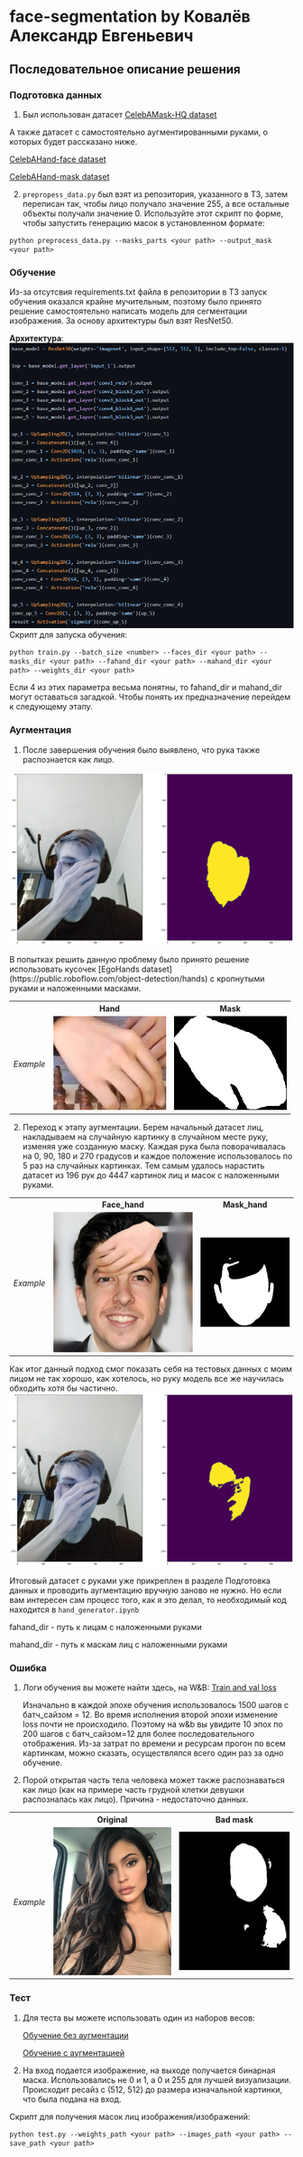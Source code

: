 # face-segmentation by Ковалёв Александр Евгеньевич

## Последовательное описание решения

### Подготовка данных 
1. Был использован датасет [CelebAMask-HQ dataset](https://github.com/switchablenorms/CelebAMask-HQ)

А также датасет с самостоятельно аугментированными руками, о которых будет рассказано нижe.

[CelebAHand-face dataset](https://drive.google.com/file/d/1BSqPgUhK8Bhwz68yahwFq0iDcFsIDYwr/view?usp=sharing)

[CelebAHand-mask dataset](https://drive.google.com/file/d/1qKVpC4qJAhVW4HRFgHrtcAsJA0aMyezz/view?usp=sharing)

2. `prepropess_data.py` был взят из репозитория, указанного в ТЗ, затем переписан так, чтобы лицо получало значение 255, а все остальные объекты получали значение 0.
    Используйте этот скрипт по форме, чтобы запустить генерацию масок в установленном формате: 
```
python preprocess_data.py --masks_parts <your path> --output_mask <your path>
```

### Обучение
Из-за отсутсвия requirements.txt файла в репозитории в ТЗ запуск обучения оказался крайне мучительным, поэтому было принято решение
самостоятельно написать модель для сегментации изображения. За основу архитектуры был взят ResNet50.

**Архитектура**:
<img src="./examples/architecture.PNG" alt="Original Input">
    Скрипт для запуска обучения:
```
python train.py --batch_size <number> --faces_dir <your path> --masks_dir <your path> --fahand_dir <your path> --mahand_dir <your path> --weights_dir <your path>
```
Если 4 из этих параметра весьма понятны, то fahand_dir и mahand_dir могут оставаться загадкой.
Чтобы понять их предназначение перейдем к следующему этапу.

### Аугментация
1. После завершения обучения было выявлено, что рука также распознается как лицо. 
<p align="center">
	<img src="./examples/Before_aug.png" alt="Original Input">
</p>
    В попытках решить данную проблему было принято решение использовать кусочек [EgoHands dataset](https://public.roboflow.com/object-detection/hands) 
    с кропнутыми руками и наложенными масками.
    
<table>

<tr>
<th>&nbsp;</th>
<th>Hand</th>
<th>Mask</th>
</tr>

<tr>
<td><em>Example</em></td>
<td><img src="./examples/hand_no_mask.jpg" alt="Original Input"></td>
<td><img src="./examples/hand_masked.png" alt="Original Input"></td>
</tr>

</table>

2. Переход к этапу аугментации. Берем начальный датасет лиц, накладываем на случайную картинку в случайном месте руку, изменяя уже созданную маску.
   Каждая рука была поворачивалась на 0, 90, 180 и 270 градусов и каждое положение использовалось по 5 раз на случайных картинках.
   Тем самым удалось нарастить датасет из 196 рук до 4447 картинок лиц и масок с наложенными руками. 
<table>

<tr>
<th>&nbsp;</th>
<th>Face_hand</th>
<th>Mask_hand</th>
</tr>

<tr>
<td><em>Example</em></td>
<td><img src="./examples/0_face_hand.jpg" alt="Original Input"></td>
<td><img src="./examples/0_mask_hand.jpg" alt="Original Input"></td>
</tr>

</table>

Как итог данный подход смог показать себя на тестовых данных с моим лицом не так хорошо, как хотелось, но руку модель все же научилась обходить хотя бы частично.
<img src="./examples/After_aug.png" alt="Original Input">

Итоговый датасет с руками уже прикреплен в разделе Подготовка данных и проводить аугментацию вручную заново не нужно. 
Но если вам интересен сам процесс того, как я это делал, то необходимый код находится в `hand_generator.ipynb`

fahand_dir - путь к лицам с наложенными руками

mahand_dir - путь к маскам лиц с наложенными руками

### Ошибка
1. Логи обучения вы можете найти здесь, на W&B: [Train and val loss](https://wandb.ai/rbd/Face-segmentation?workspace=user-rbd)

   Изначально в каждой эпохе обучения использовалось 1500 шагов с батч_сайзом = 12. 
   Во время исполнения второй эпохи изменение loss почти не происходило. Поэтому на w&b вы увидите 10 эпох по 200 шагов с батч_сайзом=12 для более последовательного отображения. 
   Из-за затрат по времени и ресурсам прогон по всем картинкам, можно сказать, осуществлялся всего один раз за одно обучение. 

2. Порой открытая часть тела человека может также распознаваться как лицо (как на примере часть грудной клетки девушки распозналась как лицо). Причина - недостаточно данных.
<table>

<tr>
<th>&nbsp;</th>
<th>Original</th>
<th>Bad mask</th>
</tr>

<tr>
<td><em>Example</em></td>
<td><img src="./examples/selfie.jpg" alt="Original Input"></td>
<td><img src="./examples/selfie_mask.jpg" alt="Original Input"></td>
</tr>

</table>


### Тест
1. Для теста вы можете использовать один из наборов весов:

   [Обучение без аугментации](https://drive.google.com/file/d/1yPdTrzTOd1VB5sv3tHsdNhZ6ZbxMKrwL/view?usp=sharing)

   [Обучение с аугментацией](https://drive.google.com/file/d/1uMSdmYEQXb6wNaq_Bd461B0nDlFJxL_a/view?usp=sharing)
2. На вход подается изображение, на выходе получается бинарная маска. Использовались не 0 и 1, а 0 и 255 для лучшей визуализации. Происходит ресайз с (512, 512) до размера
изначальной картинки, что была подана на вход.
 
Скрипт для получения масок лиц изображения/изображений:
```
python test.py --weights_path <your path> --images_path <your path> --save_path <your path>
```